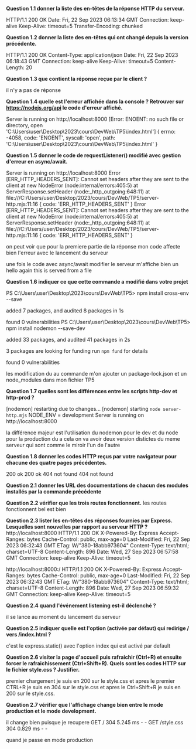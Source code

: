**Question 1.1 donner la liste des en-têtes de la réponse HTTP du serveur.**

HTTP/1.1 200 OK
Date: Fri, 22 Sep 2023 06:13:34 GMT
Connection: keep-alive
Keep-Alive: timeout=5
Transfer-Encoding: chunked

**Question 1.2 donner la liste des en-têtes qui ont changé depuis la version précédente.**

HTTP/1.1 200 OK
Content-Type: application/json
Date: Fri, 22 Sep 2023 06:18:43 GMT
Connection: keep-alive
Keep-Alive: timeout=5
Content-Length: 20

**Question 1.3 que contient la réponse reçue par le client ?**

il n'y a pas de réponse 

**Question 1.4 quelle est l'erreur affichée dans la console ? Retrouver sur https://nodejs.org/api le code d'erreur affiché.**

Server is running on http://localhost:8000
[Error: ENOENT: no such file or directory, open 'C:\Users\user\Desktop\2023\cours\DevWeb\TP5\index.html'] {
  errno: -4058,
  code: 'ENOENT',
  syscall: 'open',
  path: 'C:\\Users\\user\\Desktop\\2023\\cours\\DevWeb\\TP5\\index.html'
}

**Question 1.5 donner le code de requestListener() modifié avec gestion d'erreur en async/await.**

Server is running on http://localhost:8000
Error [ERR_HTTP_HEADERS_SENT]: Cannot set headers after they are sent to the client
    at new NodeError (node:internal/errors:405:5)
    at ServerResponse.setHeader (node:_http_outgoing:648:11)
    at file:///C:/Users/user/Desktop/2023/cours/DevWeb/TP5/server-http.mjs:11:16 {
  code: 'ERR_HTTP_HEADERS_SENT'
}
Error [ERR_HTTP_HEADERS_SENT]: Cannot set headers after they are sent to the client
    at new NodeError (node:internal/errors:405:5)
    at ServerResponse.setHeader (node:_http_outgoing:648:11)
    at file:///C:/Users/user/Desktop/2023/cours/DevWeb/TP5/server-http.mjs:11:16 {
  code: 'ERR_HTTP_HEADERS_SENT'
}

on peut voir que pour la premiere partie de la réponse mon code affecte bien l'erreur avec le lancement du serveur 

une fois le code avec async/await modifier le serveur m'affiche bien un hello again
this is served from a file 

**Question 1.6 indiquer ce que cette commande a modifié dans votre projet**

PS C:\Users\user\Desktop\2023\cours\DevWeb\TP5> npm install cross-env --save

added 7 packages, and audited 8 packages in 1s

found 0 vulnerabilities
PS C:\Users\user\Desktop\2023\cours\DevWeb\TP5> npm install nodemon --save-dev

added 33 packages, and audited 41 packages in 2s

3 packages are looking for funding
  run `npm fund` for details

found 0 vulnerabilities

les modification du au commande m'on ajouter un package-lock.json et un node_modules dans mon fichier TP5 

**Question 1.7 quelles sont les différences entre les scripts http-dev et http-prod ?**

[nodemon] restarting due to changes...
[nodemon] starting `node server-http.mjs`
NODE_ENV = development
Server is running on http://localhost:8000

la différence majeur est l'utilisation du nodemon pour le dev et du node pour la production du a cela on va avoir deux version distictes du meme serveur qui sont comme le miroir l'un de l'autre 

**Question 1.8 donner les codes HTTP reçus par votre navigateur pour chacune des quatre pages précédentes.**

200 ok 
200 ok
404 not found
404 not found


**Question 2.1 donner les URL des documentations de chacun des modules installés par la commande précédente**

**Question 2.2 vérifier que les trois routes fonctionnent.**
les routes fonctionnent bel est bien 

**Question 2.3 lister les en-têtes des réponses fournies par Express. Lesquelles sont nouvelles par rapport au serveur HTTP ?**
http://localhost:8000
HTTP/1.1 200 OK
X-Powered-By: Express
Accept-Ranges: bytes
Cache-Control: public, max-age=0
Last-Modified: Fri, 22 Sep 2023 06:32:43 GMT
ETag: W/"380-18abb973604"
Content-Type: text/html; charset=UTF-8
Content-Length: 896
Date: Wed, 27 Sep 2023 06:57:58 GMT
Connection: keep-alive
Keep-Alive: timeout=5

http://localhost:8000:/
HTTP/1.1 200 OK
X-Powered-By: Express
Accept-Ranges: bytes
Cache-Control: public, max-age=0
Last-Modified: Fri, 22 Sep 2023 06:32:43 GMT
ETag: W/"380-18abb973604"
Content-Type: text/html; charset=UTF-8
Content-Length: 896
Date: Wed, 27 Sep 2023 06:59:32 GMT
Connection: keep-alive
Keep-Alive: timeout=5

**Question 2.4 quand l'événement listening est-il déclenché ?**

il se lance au moment du lancement du serveur 

**Question 2.5 indiquer quelle est l'option (activée par défaut) qui redirige / vers /index.html ?**

c'est le express.static() avec l'option index qui est activé par default 

**Question 2.6 visiter la page d'accueil puis rafraichir (Ctrl+R) et ensuite forcer le rafraichissement (Ctrl+Shift+R). Quels sont les codes HTTP sur le fichier style.css ? Justifier.**

premier chargement je suis en 200 sur le style.css et apres le premier 
CTRL+R je suis en 304 sur le style.css et apres le Ctrl+Shift+R je suis en 200 sur le style.css.

**Question 2.7 vérifier que l'affichage change bien entre le mode production et le mode development.**

il change bien puisque je recupere 
GET / 304 5.245 ms - -
GET /style.css 304 0.829 ms - -

quand je passe en mode production 
